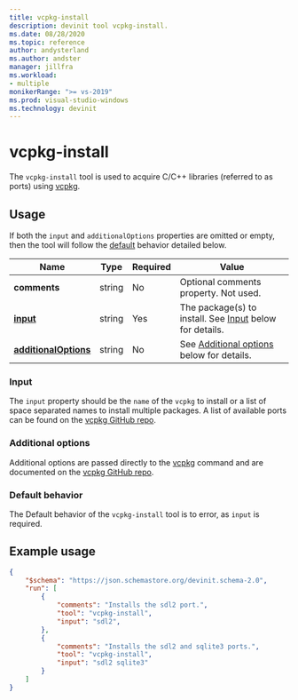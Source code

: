 ```yaml
---
title: vcpkg-install
description: devinit tool vcpkg-install.
ms.date: 08/28/2020
ms.topic: reference
author: andysterland
ms.author: andster
manager: jillfra
ms.workload:
- multiple
monikerRange: ">= vs-2019"
ms.prod: visual-studio-windows
ms.technology: devinit
---
```

# vcpkg-install

The `vcpkg-install` tool is used to acquire C/C++ libraries (referred to as ports) using [vcpkg](https://github.com/microsoft/vcpkg).

## Usage

If both the `input` and `additionalOptions` properties are omitted or empty, then the tool will follow the [default](#default-behavior) behavior detailed below.

| Name                                             | Type   | Required | Value                                                                                   |
|--------------------------------------------------|--------|----------|-----------------------------------------------------------------------------------------|
| **comments**                                     | string | No       | Optional comments property. Not used.                                                   |
| [**input**](#input)                              | string | Yes      | The package(s) to install. See [Input](#input) below for details.                       |
| [**additionalOptions**](#additional-options)     | string | No       | See [Additional options](#additional-options) below for details.                        |

### Input

The `input` property should be the `name` of the `vcpkg` to install or a list of space separated names to install multiple packages. A list of available ports can be found on the [vcpkg GitHub repo](https://github.com/microsoft/vcpkg/tree/master/ports).

### Additional options

Additional options are passed directly to the [vcpkg](https://docs.microsoft.com/powershell/module/powershellget/install-module?view=powershell-7&preserve-view=true) command and are documented on the [vcpkg GitHub repo](https://github.com/microsoft/vcpkg/blob/master/docs/examples/installing-and-using-packages.md).

### Default behavior

The Default behavior of the `vcpkg-install` tool is to error, as `input` is required.

## Example usage

```json
{
    "$schema": "https://json.schemastore.org/devinit.schema-2.0",
    "run": [
        {
            "comments": "Installs the sdl2 port.",
            "tool": "vcpkg-install",
            "input": "sdl2",
        },
        {
            "comments": "Installs the sdl2 and sqlite3 ports.",
            "tool": "vcpkg-install",
            "input": "sdl2 sqlite3"
        }
    ]
}
```
